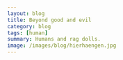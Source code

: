 ```yaml
---
layout: blog
title: Beyond good and evil
category: blog
tags: [human]  
summary: Humans and rag dolls.
image: /images/blog/hierhaengen.jpg
---
```


